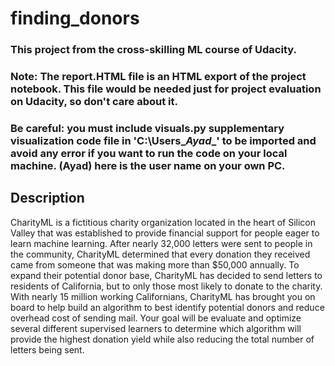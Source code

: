 # finding_donors

### This project from the cross-skilling ML course of Udacity.
### Note: The report.HTML file is an HTML export of the project notebook. This file would be needed just for project evaluation on Udacity, so don't care about it.
### Be careful: you must include visuals.py supplementary visualization code file in 'C:\Users\__Ayad__' to be imported and avoid any error if you want to run the code on your local machine. (__Ayad__) here is the user name on your own PC.

## Description
CharityML is a fictitious charity organization located in the heart of Silicon Valley that was established to provide financial support for people eager to learn machine learning. After nearly 32,000 letters were sent to people in the community, CharityML determined that every donation they received came from someone that was making more than $50,000 annually. To expand their potential donor base, CharityML has decided to send letters to residents of California, but to only those most likely to donate to the charity. With nearly 15 million working Californians, CharityML has brought you on board to help build an algorithm to best identify potential donors and reduce overhead cost of sending mail. Your goal will be evaluate and optimize several different supervised learners to determine which algorithm will provide the highest donation yield while also reducing the total number of letters being sent.
